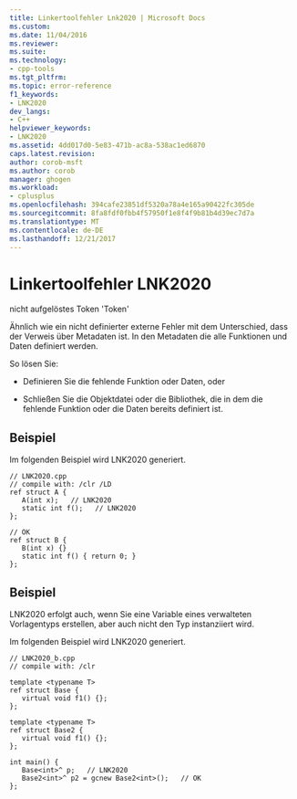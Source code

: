 ```yaml
---
title: Linkertoolfehler Lnk2020 | Microsoft Docs
ms.custom: 
ms.date: 11/04/2016
ms.reviewer: 
ms.suite: 
ms.technology:
- cpp-tools
ms.tgt_pltfrm: 
ms.topic: error-reference
f1_keywords:
- LNK2020
dev_langs:
- C++
helpviewer_keywords:
- LNK2020
ms.assetid: 4dd017d0-5e83-471b-ac8a-538ac1ed6870
caps.latest.revision: 
author: corob-msft
ms.author: corob
manager: ghogen
ms.workload:
- cplusplus
ms.openlocfilehash: 394cafe23851df5320a78a4e165a90422fc305de
ms.sourcegitcommit: 8fa8fdf0fbb4f57950f1e8f4f9b81b4d39ec7d7a
ms.translationtype: MT
ms.contentlocale: de-DE
ms.lasthandoff: 12/21/2017
---
```

# <a name="linker-tools-error-lnk2020"></a>Linkertoolfehler LNK2020
nicht aufgelöstes Token 'Token'  
  
 Ähnlich wie ein nicht definierter externe Fehler mit dem Unterschied, dass der Verweis über Metadaten ist. In den Metadaten die alle Funktionen und Daten definiert werden.  
  
 So lösen Sie:  
  
-   Definieren Sie die fehlende Funktion oder Daten, oder  
  
-   Schließen Sie die Objektdatei oder die Bibliothek, die in dem die fehlende Funktion oder die Daten bereits definiert ist.  
  
## <a name="example"></a>Beispiel  
 Im folgenden Beispiel wird LNK2020 generiert.  
  
```  
// LNK2020.cpp  
// compile with: /clr /LD  
ref struct A {  
   A(int x);   // LNK2020  
   static int f();   // LNK2020  
};  
  
// OK  
ref struct B {  
   B(int x) {}  
   static int f() { return 0; }  
};  
```  
  
## <a name="example"></a>Beispiel  
 LNK2020 erfolgt auch, wenn Sie eine Variable eines verwalteten Vorlagentyps erstellen, aber auch nicht den Typ instanziiert wird.  
  
 Im folgenden Beispiel wird LNK2020 generiert.  
  
```  
// LNK2020_b.cpp  
// compile with: /clr   
  
template <typename T>  
ref struct Base {  
   virtual void f1() {};  
};  
  
template <typename T>  
ref struct Base2 {  
   virtual void f1() {};  
};  
  
int main() {  
   Base<int>^ p;   // LNK2020  
   Base2<int>^ p2 = gcnew Base2<int>();   // OK  
};  
```